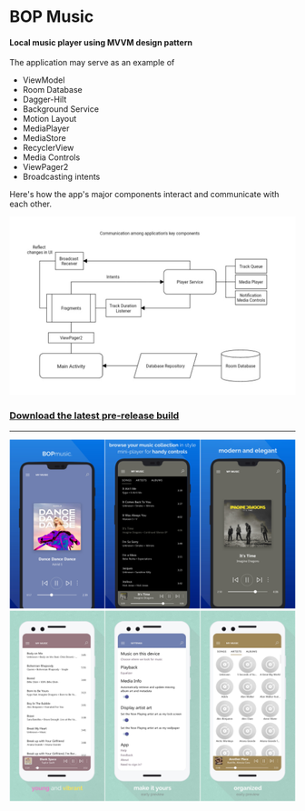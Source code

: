 # BOP Music
#### Local music player using MVVM design pattern

The application may serve as an example of
 - ViewModel
 - Room Database
 - Dagger-Hilt
 - Background Service
 - Motion Layout
 - MediaPlayer
 - MediaStore
 - RecyclerView
 - Media Controls
 - ViewPager2
 - Broadcasting intents



Here's how the app's major components interact and communicate with each other.

![architecture](/raw/Screenshot_20210813-162240670.jpg)

### [Download the latest pre-release build](app/release/GrooveMusicClone-app-release-10.apk)
---
![](raw/bop_promo_card_1.png)
![](raw/bop_promo_card_02.png)



